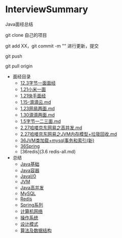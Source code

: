 # InterviewSummary
Java面经总结

git clone 自己的项目

git add XX，git commit -m "" 进行更新，提交

git push 

git pull origin

* 面经目录
	* [12.3字节一面面经](12.3字节一面面经.md)
	* [1.21小米一面](1.21小米一面.md)
	* [1.21快手面经](1.21快手面经.md)
	* [1.15-滴滴云.md](1.15-滴滴云.md)
	* [1.23网易两面.md](1.23网易两面.md)
	* [1.30滴滴两面.md](1.30滴滴两面.md)
	* [1.5字节一二三面.md](1.5字节跳动一二三面.md)
	* [2.27哈喽京东网易之高并发.md](哈喽京东网易之高并发.md)
	* [2.27哈喽京东网易之JVM内存模型+垃圾回收.md](JVM内存模型+垃圾回收.md)
	* [36JVM类加载+mysql事务和索引(新)](36JVM类加载+mysql事务和索引新.md)
	* [36Spring](36Spring部分.md)
	* [36redis](3.6 redis-all.md)
* 总结
  * [Java基础](Java基础.md)
  * [Java容器](Java容器.md)
  * [JavaI/0](JavaI0.md)
  * [JVM](JVM.md)
  * [Java高并发](Java高并发.md)
  * [MySQL](MySQL.md)
  * [Redis](Redis.md)
  * [Spring系列](Spring系列.md)
  * [计算机网络](计算机网络.md)
  * [操作系统](操作系统.md)
  * [设计模式](设计模式.md)
  * [算法及数据结构](算法及数据结构.md)